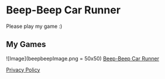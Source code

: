 # Beep-Beep Car Runner

Please play my game :)

## My Games

![Image](beepbeepImage.png = 50x50) [Beep-Beep Car Runner](https://play.google.com/store/apps/details?id=com.EntLead.BeepBeep)



[Privacy Policy](https://rusiklongshot.wixsite.com/torrusprivacypolicy)
